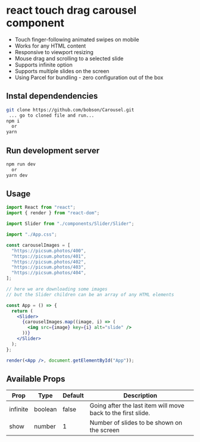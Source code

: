 # react touch drag carousel component

- Touch finger-following animated swipes on mobile
- Works for any HTML content
- Responsive to viewport resizing
- Mouse drag and scrolling to a selected slide
- Supports infinite option
- Supports multiple slides on the screen
- Using Parcel for bundling - zero configuration out of the box

## Instal dependendencies

```bash
git clone https://github.com/bobson/Carousel.git
 ... go to cloned file and run...
npm i
  or
yarn
```

## Run development server

```bash
npm run dev
  or
yarn dev
```

## Usage

```jsx
import React from "react";
import { render } from "react-dom";

import Slider from "./components/Slider/Slider";

import "./App.css";

const carouselImages = [
  "https://picsum.photos/400",
  "https://picsum.photos/401",
  "https://picsum.photos/402",
  "https://picsum.photos/403",
  "https://picsum.photos/404",
];

// here we are downloading some images
// but the Slider children can be an array of any HTML elements

const App = () => {
  return (
    <Slider>
      {carouselImages.map((image, i) => (
        <img src={image} key={i} alt="slide" />
      ))}
    </Slider>
  );
};

render(<App />, document.getElementById("App"));
```

## Available Props

| Prop     | Type    | Default | Description                                                  |
| -------- | ------- | ------- | ------------------------------------------------------------ |
| infinite | boolean | false   | Going after the last item will move back to the first slide. |
| show     | number  | 1       | Number of slides to be shown on the screen                   |
